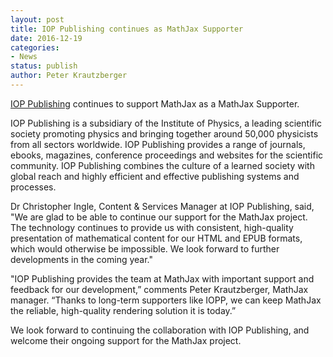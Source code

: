 ```yaml
---
layout: post
title: IOP Publishing continues as MathJax Supporter
date: 2016-12-19
categories:
- News
status: publish
author: Peter Krautzberger
---
```


[IOP Publishing](http://ioppublishing.org/) continues to support MathJax as a MathJax Supporter.

IOP Publishing is a subsidiary of the Institute of Physics, a leading scientific society promoting physics and bringing together around 50,000 physicists from all sectors worldwide. IOP Publishing provides a range of journals, ebooks, magazines, conference proceedings and websites for the scientific community. IOP Publishing combines the culture of a learned society with global reach and highly efficient and effective publishing systems and processes.

Dr Christopher Ingle, Content & Services Manager at IOP Publishing, said, "We are glad to be able to continue our support for the MathJax project. The technology continues to provide us with consistent, high-quality presentation of mathematical content for our HTML and EPUB formats, which would otherwise be impossible. We look forward to further developments in the coming year."

"IOP Publishing provides the team at MathJax with important support and feedback for our development,” comments Peter Krautzberger, MathJax manager. “Thanks to long-term supporters like IOPP, we can keep MathJax the reliable, high-quality rendering solution it is today.”

We look forward to continuing the collaboration with IOP Publishing, and welcome their ongoing support for the MathJax project.
